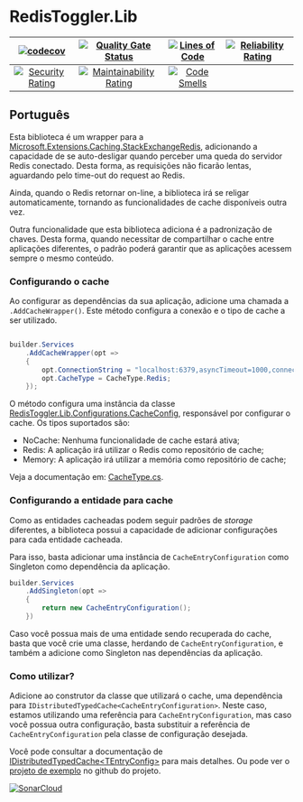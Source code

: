 # RedisToggler.Lib

|                           [![codecov](https://codecov.io/gh/ftathiago/RedisToggler/graph/badge.svg?token=0JFTDIHNAP)](https://codecov.io/gh/ftathiago/RedisToggler)                            |  [![Quality Gate Status](https://sonarcloud.io/api/project_badges/measure?project=ftathiago_RedisToggler&metric=alert_status)](https://sonarcloud.io/summary/new_code?id=ftathiago_RedisToggler)   |   [![Lines of Code](https://sonarcloud.io/api/project_badges/measure?project=ftathiago_RedisToggler&metric=ncloc)](https://sonarcloud.io/summary/new_code?id=ftathiago_RedisToggler)   | [![Reliability Rating](https://sonarcloud.io/api/project_badges/measure?project=ftathiago_RedisToggler&metric=reliability_rating)](https://sonarcloud.io/summary/new_code?id=ftathiago_RedisToggler) |
| :--------------------------------------------------------------------------------------------------------------------------------------------------------------------------------------------: | :------------------------------------------------------------------------------------------------------------------------------------------------------------------------------------------------: | :------------------------------------------------------------------------------------------------------------------------------------------------------------------------------------: | :--------------------------------------------------------------------------------------------------------------------------------------------------------------------------------------------------: |
| [![Security Rating](https://sonarcloud.io/api/project_badges/measure?project=ftathiago_RedisToggler&metric=security_rating)](https://sonarcloud.io/summary/new_code?id=ftathiago_RedisToggler) | [![Maintainability Rating](https://sonarcloud.io/api/project_badges/measure?project=ftathiago_RedisToggler&metric=sqale_rating)](https://sonarcloud.io/summary/new_code?id=ftathiago_RedisToggler) | [![Code Smells](https://sonarcloud.io/api/project_badges/measure?project=ftathiago_RedisToggler&metric=code_smells)](https://sonarcloud.io/summary/new_code?id=ftathiago_RedisToggler) |

## Português

Esta biblioteca é um wrapper para a [Microsoft.Extensions.Caching.StackExchangeRedis](https://www.nuget.org/packages/Microsoft.Extensions.Caching.StackExchangeRedis), adicionando a capacidade de se auto-desligar quando perceber uma queda do servidor Redis conectado. Desta forma, as requisições não ficarão lentas, aguardando pelo time-out do request ao Redis.

Ainda, quando o Redis retornar on-line, a biblioteca irá se religar automaticamente, tornando as funcionalidades de cache disponíveis outra vez.

Outra funcionalidade que esta biblioteca adiciona é a padronização de chaves. Desta forma, quando necessitar de compartilhar o cache entre aplicações diferentes, o padrão poderá garantir que as aplicações acessem sempre o mesmo conteúdo.

### Configurando o cache

Ao configurar as dependências da sua aplicação, adicione uma chamada a `.AddCacheWrapper()`. Este método configura a conexão e o tipo de cache a ser utilizado.

```csharp

builder.Services
    .AddCacheWrapper(opt =>
    {
        opt.ConnectionString = "localhost:6379,asyncTimeout=1000,connectTimeout=1000,password=<your-redis-password>,abortConnect=false";
        opt.CacheType = CacheType.Redis;
    });
```

O método configura uma instância da classe [RedisToggler.Lib.Configurations.CacheConfig](https://github.com/ftathiago/RedisToggler/blob/main/src/RedisToggler.Lib/Configurations/CacheConfig.cs), responsável por configurar o cache. Os tipos suportados são:

- NoCache: Nenhuma funcionalidade de cache estará ativa;
- Redis: A aplicação irá utilizar o Redis como repositório de cache;
- Memory: A aplicação irá utilizar a memória como repositório de cache;

Veja a documentação em: [CacheType.cs](https://github.com/ftathiago/RedisToggler/blob/main/src/RedisToggler.Lib/Abstractions/CacheType.cs).

### Configurando a entidade para cache

Como as entidades cacheadas podem seguir padrões de *storage* diferentes, a biblioteca possui a capacidade de adicionar configurações para cada entidade cacheada.

Para isso, basta adicionar uma instância de `CacheEntryConfiguration` como Singleton como dependência da aplicação.

```csharp
builder.Services
    .AddSingleton(opt =>
    {
        return new CacheEntryConfiguration();
    })
```

Caso você possua mais de uma entidade sendo recuperada do cache, basta que você crie uma classe, herdando de `CacheEntryConfiguration`, e também a adicione como Singleton nas dependências da aplicação.

### Como utilizar?

Adicione ao construtor da classe que utilizará o cache, uma dependência para `IDistributedTypedCache<CacheEntryConfiguration>`. Neste caso, estamos utilizando uma referência para `CacheEntryConfiguration`, mas caso você possua outra configuração, basta substituir a referência de `CacheEntryConfiguration` pela classe de configuração desejada.

Você pode consultar a documentação de [IDistributedTypedCache\<TEntryConfig\>](https://github.com/ftathiago/RedisToggler/blob/main/src/RedisToggler.Lib/Abstractions/IDistributedTypedCache.cs) para mais detalhes. Ou pode ver o [projeto de exemplo](https://github.com/ftathiago/RedisToggler/tree/develop/samples) no github do projeto.

[![SonarCloud](https://sonarcloud.io/images/project_badges/sonarcloud-orange.svg)](https://sonarcloud.io/summary/new_code?id=ftathiago_RedisToggler)
